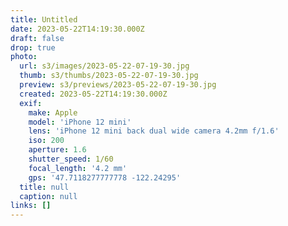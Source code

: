 ```yaml
---
title: Untitled
date: 2023-05-22T14:19:30.000Z
draft: false
drop: true
photo:
  url: s3/images/2023-05-22-07-19-30.jpg
  thumb: s3/thumbs/2023-05-22-07-19-30.jpg
  preview: s3/previews/2023-05-22-07-19-30.jpg
  created: 2023-05-22T14:19:30.000Z
  exif:
    make: Apple
    model: 'iPhone 12 mini'
    lens: 'iPhone 12 mini back dual wide camera 4.2mm f/1.6'
    iso: 200
    aperture: 1.6
    shutter_speed: 1/60
    focal_length: '4.2 mm'
    gps: '47.7118277777778 -122.24295'
  title: null
  caption: null
links: []
---
```

